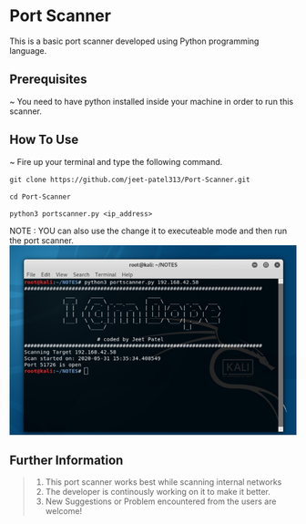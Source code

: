 # Port Scanner
This is a basic port scanner developed using Python programming language.

## Prerequisites
~ You need to have python installed inside your machine in order to run this scanner.

## How To Use
~ Fire up your terminal and type the following command.
```
git clone https://github.com/jeet-patel313/Port-Scanner.git
```
```
cd Port-Scanner
```
```
python3 portscanner.py <ip_address>
```
NOTE : YOU can also use the change it to executeable mode and then run the port scanner.
![How to use](https://github.com/jeet-patel313/Port-Scanner/blob/master/IMG_20200531_153934.jpg)

## Further Information
> 1. This port scanner works best while scanning internal networks
> 2. The developer is continously working on it to make it better.
> 3. New Suggestions or Problem encountered from the users are welcome!
